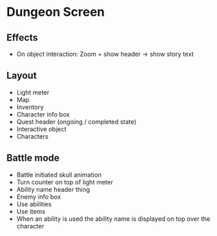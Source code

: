 # Dungeon Screen

## Effects
- On object interaction: Zoom + show header -> show story text

## Layout
- Light meter
- Map
- Inventory
- Character info box
- Quest header (ongoing / completed state)
- Interactive object
- Characters

## Battle mode
- Battle initiated skull animation
- Turn counter on top of light meter
- Ability name header thing
- Enemy info box
- Use abilities
- Use items
- When an ability is used the ability name is displayed on top over the character
